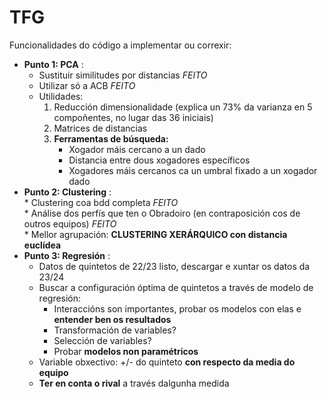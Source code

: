 # TFG

Funcionalidades do código a implementar ou correxir:
  - **Punto 1: PCA** : <br>
    * Sustituir similitudes por distancias *FEITO* <br>
    * Utilizar só a ACB *FEITO* <br>
    * Utilidades: <br>
      1. Reducción dimensionalidade (explica un 73% da varianza en 5 compoñentes, no lugar das 36 iniciais) <br>
      2. Matrices de distancias <br>
      3. **Ferramentas de búsqueda:** <br>
          - Xogador máis cercano a un dado <br>
          - Distancia entre dous xogadores específicos <br>
          - Xogadores máis cercanos ca un umbral fixado a un xogador dado 
  - **Punto 2: Clustering** : <br>
        * Clustering coa bdd completa *FEITO* <br>
        * Análise dos perfís que ten o Obradoiro (en contraposición cos de outros equipos) *FEITO* <br>
        * Mellor agrupación: **CLUSTERING XERÁRQUICO con distancia euclídea**
  - **Punto 3: Regresión** : <br>
      * Datos de quintetos de 22/23 listo, descargar e xuntar os datos da 23/24 <br>
      * Buscar a configuración óptima de quintetos a través de modelo de regresión: <br>
          - Interaccións son importantes, probar os modelos con elas e **entender ben os resultados** <br>
          - Transformación de variables? <br>
          - Selección de variables? <br>
          - Probar **modelos non paramétricos** <br>
      * Variable obxectivo: +/- do quinteto **con respecto da media do equipo** <br>
      * **Ter en conta o rival** a través dalgunha medida <br> 
